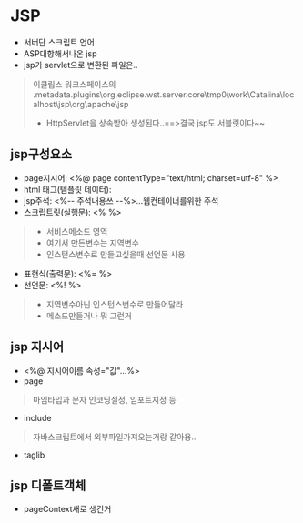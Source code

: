 # JSP  
- 서버단 스크립트 언어  
- ASP대항해서나온 jsp  
- jsp가 servlet으로 변환된 파일은..  
> 이클립스 워크스페이스의 .metadata\.plugins\org.eclipse.wst.server.core\tmp0\work\Catalina\localhost\jsp\org\apache\jsp  
> - HttpServlet을 상속받아 생성된다..==>결국 jsp도 서블릿이다~~  

## jsp구성요소  
- page지시어: <%@ page contentType="text/html; charset=utf-8" %>  
- html 태그(템플릿 데이터): <html>  
- jsp주석: <%-- 주석내용쓰 --%>...웹컨테이너를위한 주석  
- 스크립트릿(실행문): <% %>
> - 서비스메소드 영역  
> - 여기서 만든변수는 지역변수  
> - 인스턴스변수로 만들고싶을때 선언문 사용  
- 표현식(출력문): <%= %>  
- 선언문: <%! %>  
> - 지역변수아닌 인스턴스변수로 만들어달라  
> - 메소드만들거나 뭐 그런거  

## jsp 지시어  
- <%@ 지시어이름 속성="값"...%>  
- page  
> 마임타입과 문자 인코딩설정, 임포트지정 등  
- include  
> 자바스크립트에서 외부파일가져오는거랑 같아용..  
- taglib  

## jsp 디폴트객체  
- pageContext새로 생긴거  


